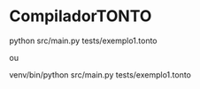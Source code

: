 # CompiladorTONTO


python src/main.py tests/exemplo1.tonto

ou


venv/bin/python src/main.py tests/exemplo1.tonto
